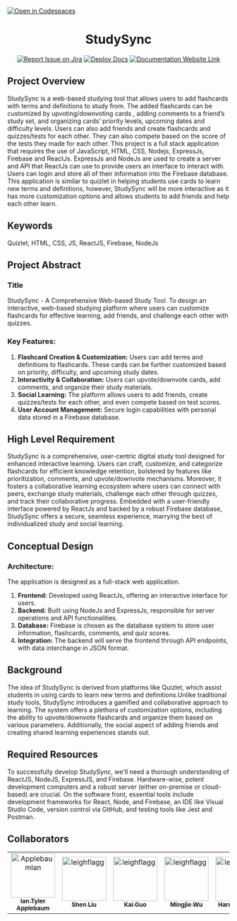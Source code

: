[![Open in Codespaces](https://classroom.github.com/assets/launch-codespace-7f7980b617ed060a017424585567c406b6ee15c891e84e1186181d67ecf80aa0.svg)](https://classroom.github.com/open-in-codespaces?assignment_repo_id=11817743)
<div align="center">

# StudySync
[![Report Issue on Jira](https://img.shields.io/badge/Report%20Issues-Jira-0052CC?style=flat&logo=jira-software)](https://temple-cis-projects-in-cs.atlassian.net/jira/software/c/projects/DT/issues)
[![Deploy Docs](https://github.com/ApplebaumIan/tu-cis-4398-docs-template/actions/workflows/deploy.yml/badge.svg)](https://github.com/ApplebaumIan/tu-cis-4398-docs-template/actions/workflows/deploy.yml)
[![Documentation Website Link](https://img.shields.io/badge/-Documentation%20Website-brightgreen)](https://applebaumian.github.io/tu-cis-4398-docs-template/)


</div>

## Project Overview
StudySync is a web-based studying tool that allows users to add flashcards with terms and definitions to study from. The added flashcards can be customized by upvoting/downvoting cards , adding comments to a friend’s study set, and organizing cards’ priority levels, upcoming dates and difficulty levels. Users can also add friends and create flashcards and quizzes/tests for each other. They can also compete based on the score of the tests they made for each other. This project is a full stack application that requires the use of JavaScript, HTML, CSS, Nodejs, ExpressJs, Firebase and ReactJs. ExpressJs and NodeJs are used to create a server and API that ReactJs can use to provide users an interface to interact with. Users can login and store all of their information into the Firebase database. This application is similar to quizlet in helping students use cards to learn new terms and definitions, however, StudySync will be more interactive as it has more customization options and allows students to add friends and help each other learn.

## Keywords

Quizlet, HTML, CSS, JS, ReactJS, Firebase, NodeJs

## Project Abstract

### Title 
StudySync - A Comprehensive Web-based Study Tool. To design an interactive, web-based studying platform where users can customize flashcards for effective learning, add friends, and challenge each other with quizzes.

### Key Features:
1. **Flashcard Creation & Customization:** Users can add terms and definitions to flashcards. These cards can be further customized based on priority, difficulty, and upcoming study dates.
2. **Interactivity & Collaboration:** Users can upvote/downvote cards, add comments, and organize their study materials.
3. **Social Learning:** The platform allows users to add friends, create quizzes/tests for each other, and even compete based on test scores.
4. **User Account Management:** Secure login capabilities with personal data stored in a Firebase database.

## High Level Requirement

StudySync is a comprehensive, user-centric digital study tool designed for enhanced interactive learning. Users can craft, customize, and categorize flashcards for efficient knowledge retention, bolstered by features like prioritization, comments, and upvote/downvote mechanisms. Moreover, it fosters a collaborative learning ecosystem where users can connect with peers, exchange study materials, challenge each other through quizzes, and track their collaborative progress. Embedded with a user-friendly interface powered by ReactJs and backed by a robust Firebase database, StudySync offers a secure, seamless experience, marrying the best of individualized study and social learning.

## Conceptual Design

### Architecture:
The application is designed as a full-stack web application.

1. **Frontend:** Developed using ReactJs, offering an interactive interface for users.
2. **Backend:** Built using NodeJs and ExpressJs, responsible for server operations and API functionalities.
3. **Database:** Firebase is chosen as the database system to store user information, flashcards, comments, and quiz scores.
4. **Integration:** The backend will serve the frontend through API endpoints, with data interchange in JSON format.

## Background

The idea of StudySync is derived from platforms like Quizlet, which assist students in using cards to learn new terms and definitions.Unlike traditional study tools, StudySync introduces a gamified and collaborative approach to learning. The system offers a plethora of customization options, including the ability to upvote/downvote flashcards and organize them based on various parameters. Additionally, the social aspect of adding friends and creating shared learning experiences stands out.

## Required Resources

To successfully develop StudySync, we'll need a thorough understanding of ReactJS, NodeJS, ExpressJS, and Firebase. Hardware-wise, potent development computers and a robust server (either on-premise or cloud-based) are crucial. On the software front, essential tools include development frameworks for React, Node, and Firebase, an IDE like Visual Studio Code, version control via GitHub, and testing tools like Jest and Postman. 


## Collaborators

[//]: # ( readme: collaborators -start )
<table>
<tr>
    <td align="center">
        <a href="https://github.com/ApplebaumIan">
            <img src="https://avatars.githubusercontent.com/u/9451941?v=4" width="100;" alt="ApplebaumIan"/>
            <br />
            <sub><b>Ian Tyler Applebaum</b></sub>
        </a>
    </td>
    <td align="center">
        <a href="https://github.com/tuh18904temple">
            <img src="https://avatars.githubusercontent.com/u/111998266?v=4" width="100;" alt="leighflagg"/>
            <br />
            <sub><b>Shen Liu</b></sub>
        </a>
    </td><td align="center">
        <a href="https://github.com/tuo85214temple">
            <img src="https://avatars.githubusercontent.com/u/123430237?s=400&u=8a0c706c017ba40d3d13690851efac759017bfd6&v=4" width="100;" alt="leighflagg"/>
            <br />
            <sub><b>Kai Guo</b></sub>
        </a>
    </td><td align="center">
        <a href="https://[github.com//mingjiew522)">
            <img src="https://avatars.githubusercontent.com/u/112578002?v=4" width="100;" alt="leighflagg"/>
            <br />
            <sub><b>Mingjie Wu</b></sub>
        </a>
    </td><td align="center">
        <a href="https://github.com/harriskwong1208">
            <img src="https://avatars.githubusercontent.com/u/123189023?v=4" width="100;" alt="leighflagg"/>
            <br />
            <sub><b>Harris Kwong</b></sub>
        </a>
    </td> 
    <td align="center">
        <a href="https://github.com/tuk74678">
            <img src="https://avatars.githubusercontent.com/u/70645481?v=4" width="100;" alt="leighflagg"/>
            <br />
            <sub><b>Leapheng Keam</b></sub>
        </a>
    </td>  
    <td align="center">
        <a href="https://github.com/atoaidoocr7">
           <img src="https://avatars.githubusercontent.com/u/77356776?v=4" width="100;" alt="atoaidoo"/>
            <br />
            <sub><b>Ato Aidoo</b></sub>
        </a>
    </td>  
</tr>
    
</table>

[//]: # ( readme: collaborators -end )
